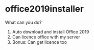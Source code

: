 # office2019installer
What can you do?
1) Auto download and install Office 2019
2) Can licence office with my server
3) Bonus: Can get licence too

